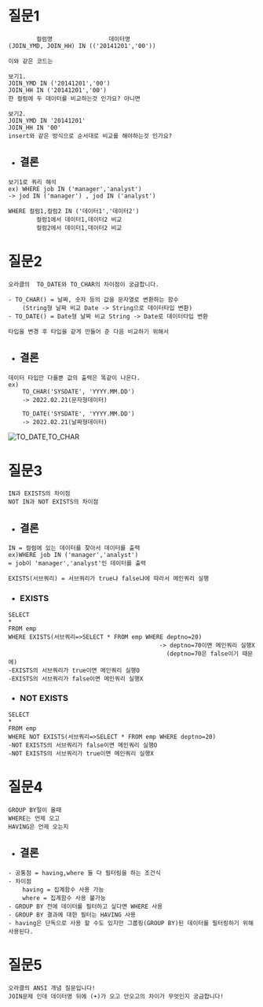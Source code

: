 # 질문1

```
        컬럼명                데이터명
(JOIN_YMD, JOIN_HH) IN (('20141201','00'))

이와 같은 코드는

보기1.
JOIN_YMD IN ('20141201','00')
JOIN_HH IN ('20141201','00')
한 컬럼에 두 데이터를 비교하는것 인가요? 아니면

보기2.
JOIN_YMD IN '20141201'
JOIN_HH IN '00'
insert와 같은 방식으로 순서대로 비교를 해야하는것 인가요?
```

- ## 결론

```
보기1로 쿼리 해석
ex) WHERE job IN ('manager','analyst')
-> jod IN ('manager') , jod IN ('analyst')

WHERE 컬럼1,컬럼2 IN ('데이터1','데이터2')
        컬럼1에서 데이터1,데이터2 비교
        컬럼2에서 데이터1,데이터2 비교
```

# 질문2

```
오라클의  TO_DATE와 TO_CHAR의 차이점이 궁금합니다.

- TO_CHAR() = 날짜, 숫자 등의 값을 문자열로 변환하는 함수
    (String형 날짜 비교 Date -> String으로 데이터타입 변환)
- TO_DATE() = Date형 날짜 비교 String -> Date로 데이터타입 변환

타입을 변경 후 타입을 같게 만들어 준 다음 비교하기 위해서
```

- ## 결론

```
데이터 타입만 다를뿐 값의 출력은 똑같이 나온다.
ex)
    TO_CHAR('SYSDATE', 'YYYY.MM.DD')
    -> 2022.02.21(문자형데이터)

    TO_DATE('SYSDATE', 'YYYY.MM.DD')
    -> 2022.02.21(날짜형데이터)

```

![TO_DATE,TO_CHAR](https://user-images.githubusercontent.com/96895717/154837769-1167303b-584c-4fa4-8782-e2edb0c2da34.png)

# 질문3

```
IN과 EXISTS의 차이점
NOT IN과 NOT EXISTS의 차이점
```

- ## 결론

```
IN = 컬럼에 있는 데이터를 찾아서 데이터를 출력
ex)WHERE job IN ('manager','analyst')
= job이 'manager','analyst'인 데이터를 출력

EXISTS(서브쿼리) = 서브쿼리가 true냐 false냐에 따라서 메인쿼리 실행
```

- ### EXISTS

```
SELECT
*
FROM emp
WHERE EXISTS(서브쿼리=>SELECT * FROM emp WHERE deptno=20)
                                           -> deptno=70이면 메인쿼리 실행X
                                             (deptno=70은 false이기 때문에)
-EXISTS의 서브쿼리가 true이면 메인쿼리 실행O
-EXISTS의 서브쿼리가 false이면 메인쿼리 실행X
```

- ### NOT EXISTS

```
SELECT
*
FROM emp
WHERE NOT EXISTS(서브쿼리=>SELECT * FROM emp WHERE deptno=20)
-NOT EXISTS의 서브쿼리가 false이면 메인쿼리 실행O
-NOT EXISTS의 서브쿼리가 true이면 메인쿼리 실행X
```

# 질문4

```
GROUP BY절이 올때
WHERE는 언제 오고
HAVING은 언제 오는지

```

- ## 결론

```
- 공통점 = having,where 둘 다 필터링을 하는 조건식
- 차이점
    having = 집계함수 사용 가능
    where = 집계함수 사용 불가능
- GROUP BY 전에 데이터를 필터하고 싶다면 WHERE 사용
- GROUP BY 결과에 대한 필터는 HAVING 사용
- having은 단독으로 사용 할 수도 있지만 그룹핑(GROUP BY)된 데이터를 필터링하기 위해 사용된다.
```

# 질문5

```
오라클의 ANSI 개념 질문입니다!
JOIN문제 인데 데이터명 뒤에 (+)가 오고 안오고의 차이가 무엇인지 궁금합니다!
```
